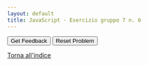 ```yaml
---
layout: default
title: JavaScript - Esercizio gruppo 7 n. 6
---
```



<div id="js_esgroup7_6-sortableTrash" class="sortable-code"></div> 
<div id="js_esgroup7_6-sortable" class="sortable-code"></div> 
<div style="clear:both;"></div> 
<p> 
    <input id="js_esgroup7_6-feedbackLink" value="Get Feedback" type="button" /> 
    <input id="js_esgroup7_6-newInstanceLink" value="Reset Problem" type="button" /> 
</p> 
<script type="text/javascript"> 
(function(){
  var initial = "let anno = prompt(&quot;Inserisci un anno:&quot;);\n" +
    "if ((anno % 4 === 0 &amp;&amp; anno % 100 !== 0) || (anno % 400 === 0)) {\n" +
    "  console.log(anno + &quot; è bisestile&quot;);\n" +
    "} else {\n" +
    "  console.log(anno + &quot; non è bisestile&quot;);\n" +
    "}\n" +
    "for (let i = 0; i &lt; 1; i++) { } #distractor\n" +
    "let testo = &quot;Controllo anno...&quot;; #distractor\n" +
    "console.log(testo); #distractor\n" +
    "let inutile = anno * 2; #distractor\n" +
    "if (inutile &gt; 0) { #distractor\n" +
    "  console.log(&quot;Sto pensando...&quot;); #distractor\n" +
    "} #distractor";
  var parsonsPuzzle = new ParsonsWidget({
    "sortableId": "js_esgroup7_6-sortable",
    "max_wrong_lines": 10,
    "grader": ParsonsWidget._graders.LineBasedGrader,
    "exec_limit": 2500,
    "can_indent": true,
    "x_indent": 50,
    "lang": "en",
    "show_feedback": true,
    "trashId": "js_esgroup7_6-sortableTrash"
  });
  parsonsPuzzle.init(initial);
  parsonsPuzzle.shuffleLines();
  $("#js_esgroup7_6-newInstanceLink").click(function(event){ 
      event.preventDefault(); 
      parsonsPuzzle.shuffleLines(); 
  }); 
  $("#js_esgroup7_6-feedbackLink").click(function(event){ 
      event.preventDefault(); 
      parsonsPuzzle.getFeedback(); 
  }); 
})(); 
</script>

[Torna all'indice](../../../index.markdown)